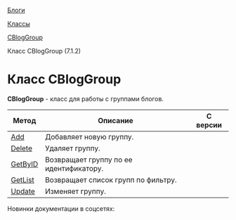 [Блоги](/api_help/blogs/index.php)

[Классы](/api_help/blogs/classes/index.php)

[CBlogGroup](/api_help/blogs/classes/cbloggroup/index.php)

Класс CBlogGroup (7.1.2)

Класс CBlogGroup
================

**CBlogGroup** - класс для работы с группами блогов.

| Метод | Описание | С версии |
| --- | --- | --- |
| [Add](/api_help/blogs/classes/cbloggroup/add.php) | Добавляет новую группу. |  |
| [Delete](/api_help/blogs/classes/cbloggroup/delete.php) | Удаляет группу. |  |
| [GetByID](/api_help/blogs/classes/cbloggroup/getbyid.php) | Возвращает группу по ее идентификатору. |  |
| [GetList](/api_help/blogs/classes/cbloggroup/getlist.php) | Возвращает список групп по фильтру. |  |
| [Update](/api_help/blogs/classes/cbloggroup/update.php) | Изменяет группу. |  |

Новинки документации в соцсетях: